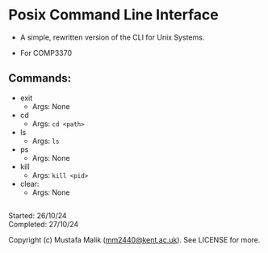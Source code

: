 # Posix Command Line Interface

- A simple, rewritten version of the CLI for Unix Systems.

- For COMP3370

## Commands:

- exit
    - Args: None
- cd
    - Args: `cd <path>`
- ls
    - Args: `ls`
- ps
    - Args: None
- kill
    - Args: `kill <pid>`
- clear:
    - Args: None

## 

Started: 26/10/24
<br/>
Completed: 27/10/24

Copyright (c) Mustafa Malik (mm2440@kent.ac.uk). See LICENSE for more.